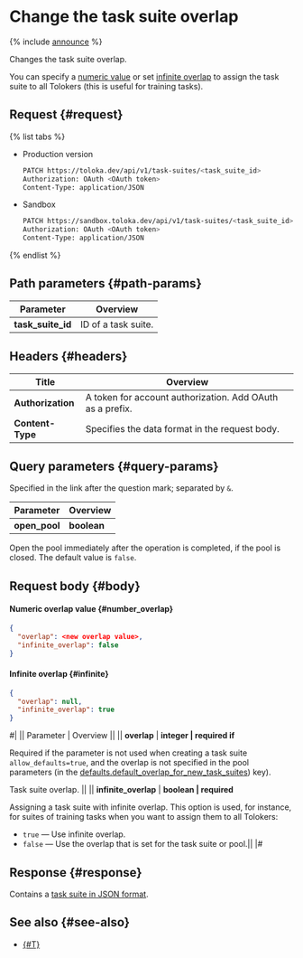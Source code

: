 # Change the task suite overlap

{% include [announce](../_includes/announce.md) %}

Changes the task suite overlap.

You can specify a [numeric value](#number_overlap) or set [infinite overlap](#infinite) to assign the task suite to all Tolokers (this is useful for training tasks).

## Request {#request}

{% list tabs %}

- Production version

    ```bash
    PATCH https://toloka.dev/api/v1/task-suites/<task_suite_id>
    Authorization: OAuth <OAuth token>
    Content-Type: application/JSON

    ```

- Sandbox

    ```bash
    PATCH https://sandbox.toloka.dev/api/v1/task-suites/<task_suite_id>
    Authorization: OAuth <OAuth token>
    Content-Type: application/JSON

    ```

{% endlist %}

## Path parameters {#path-params}

Parameter | Overview
----- | -----
**task_suite_id** | ID of a task suite.

## Headers {#headers}

Title | Overview
----- | -----
**Authorization** | A token for account authorization. Add OAuth as a prefix.
**Content-Type** | Specifies the data format in the request body.

## Query parameters {#query-params}

Specified in the link after the question mark; separated by `&`.

Parameter | Overview
----- | -----
**open_pool** | **boolean**

Open the pool immediately after the operation is completed, if the pool is closed. The default value is `false`.

## Request body {#body}

#### Numeric overlap value {#number_overlap}

```json
{
  "overlap": <new overlap value>,
  "infinite_overlap": false
}
```

#### Infinite overlap {#infinite}

```json
{
  "overlap": null,
  "infinite_overlap": true
}
```

#|
|| Parameter | Overview ||
|| **overlap** | **integer \| required if**

Required if the parameter is not used when creating a task suite `allow_defaults=true`, and the overlap is not specified in the pool parameters (in the [defaults.​default_​overlap_for_​new_task_suites](create-pool.md#default_overlap_for_new_task_suites)) key).

Task suite overlap. ||
|| **infinite_overlap** | **boolean \| required**

Assigning a task suite with infinite overlap. This option is used, for instance, for suites of training tasks when you want to assign them to all Tolokers:

- `true` — Use infinite overlap.
- `false` — Use the overlap that is set for the task suite or pool.||
|#

## Response {#response}

Contains a [task suite in JSON format](create-task-suite.md#body).

## See also {#see-also}

- [{#T}](../../guide/concepts/overlap-faq.md)
